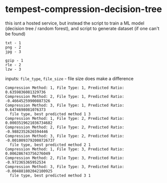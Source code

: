 # tempest-compression-decision-tree
this isnt a hosted service, but instead the script to train a ML model (decision tree / random forest), and script to generate dataset (if one can't be found)
  
```
txt - 1
png - 2
jpg - 3

gzip - 1
rle - 2
lzw - 3
```
  
inputs: `file_type`, `file_size` - file size does make a difference  
  
```
Compression Method: 1, File Type: 1, Predicted Ratio: 0.6359836081329736
Compression Method: 2, File Type: 1, Predicted Ratio: -0.46645259900887326
Compression Method: 3, File Type: 1, Predicted Ratio: 0.6474698081076373
  file type, best predicted method 1 3
Compression Method: 1, File Type: 2, Predicted Ratio: 0.0003519621036734682
Compression Method: 2, File Type: 2, Predicted Ratio: -0.9882352626594446
Compression Method: 3, File Type: 2, Predicted Ratio: -0.0010093792008726737
  file type, best predicted method 2 1
Compression Method: 1, File Type: 3, Predicted Ratio: 0.006286743756276049
Compression Method: 2, File Type: 3, Predicted Ratio: -0.972365365952534
Compression Method: 3, File Type: 3, Predicted Ratio: -0.004881802042100925
  file type, best predicted method 3 1
```
